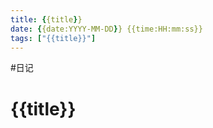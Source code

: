 ```yaml
---
title: {{title}}
date: {{date:YYYY-MM-DD}} {{time:HH:mm:ss}}
tags: ["{{title}}"]
---
```

#日记

# {{title}}